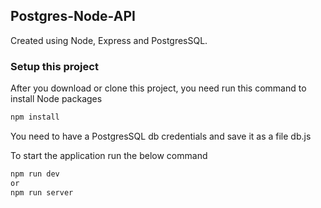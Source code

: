 ## Postgres-Node-API

Created using Node, Express and PostgresSQL.

### Setup this project

After you download or clone this project, you need run this command to install Node packages

```sh
npm install
```

You need to have a PostgresSQL db credentials and save it as a file db.js

To start the application run the below command

```sh
npm run dev
or
npm run server
```
